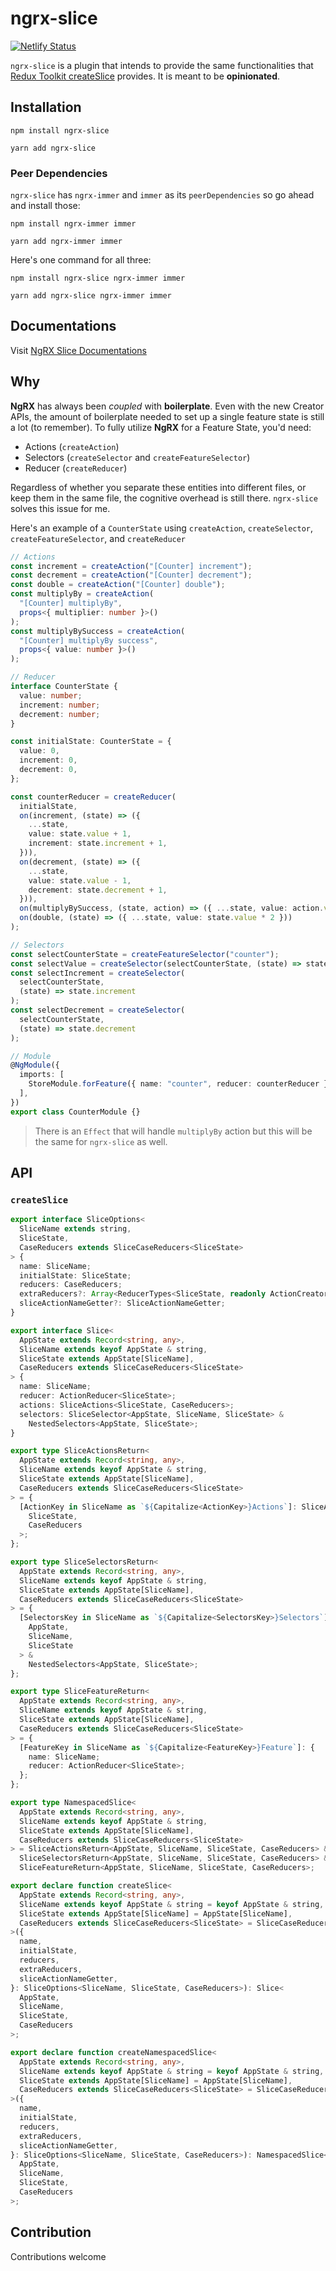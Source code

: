 # ngrx-slice

[![Netlify Status](https://api.netlify.com/api/v1/badges/9f8041e8-2f30-4786-ade1-3e870518c1a1/deploy-status)](https://app.netlify.com/sites/ngrx-slice/deploys)

`ngrx-slice` is a plugin that intends to provide the same functionalities
that [Redux Toolkit createSlice](https://redux-toolkit.js.org/api/createSlice) provides. It is meant to be **opinionated**.

## Installation

```shell
npm install ngrx-slice
```

```shell
yarn add ngrx-slice
```

### Peer Dependencies

`ngrx-slice` has `ngrx-immer` and `immer` as its `peerDependencies` so go ahead and install those:

```shell
npm install ngrx-immer immer
```

```shell
yarn add ngrx-immer immer
```

Here's one command for all three:

```shell
npm install ngrx-slice ngrx-immer immer
```

```shell
yarn add ngrx-slice ngrx-immer immer
```

## Documentations

Visit [NgRX Slice Documentations](https://ngrx-slice.netlify.app/)

## Why

**NgRX** has always been _coupled_ with **boilerplate**. Even with the new Creator APIs, the amount of boilerplate
needed to set up a single feature state is still a lot (to remember). To fully utilize **NgRX** for a Feature State,
you'd need:

- Actions (`createAction`)
- Selectors (`createSelector` and `createFeatureSelector`)
- Reducer (`createReducer`)

Regardless of whether you separate these entities into different files, or keep them in the same file, the cognitive
overhead is still there. `ngrx-slice` solves this issue for me.

Here's an example of a `CounterState` using `createAction`, `createSelector`, `createFeatureSelector`,
and `createReducer`

```ts
// Actions
const increment = createAction("[Counter] increment");
const decrement = createAction("[Counter] decrement");
const double = createAction("[Counter] double");
const multiplyBy = createAction(
  "[Counter] multiplyBy",
  props<{ multiplier: number }>()
);
const multiplyBySuccess = createAction(
  "[Counter] multiplyBy success",
  props<{ value: number }>()
);

// Reducer
interface CounterState {
  value: number;
  increment: number;
  decrement: number;
}

const initialState: CounterState = {
  value: 0,
  increment: 0,
  decrement: 0,
};

const counterReducer = createReducer(
  initialState,
  on(increment, (state) => ({
    ...state,
    value: state.value + 1,
    increment: state.increment + 1,
  })),
  on(decrement, (state) => ({
    ...state,
    value: state.value - 1,
    decrement: state.decrement + 1,
  })),
  on(multiplyBySuccess, (state, action) => ({ ...state, value: action.value })),
  on(double, (state) => ({ ...state, value: state.value * 2 }))
);

// Selectors
const selectCounterState = createFeatureSelector("counter");
const selectValue = createSelector(selectCounterState, (state) => state.value);
const selectIncrement = createSelector(
  selectCounterState,
  (state) => state.increment
);
const selectDecrement = createSelector(
  selectCounterState,
  (state) => state.decrement
);

// Module
@NgModule({
  imports: [
    StoreModule.forFeature({ name: "counter", reducer: counterReducer }),
  ],
})
export class CounterModule {}
```

> There is an `Effect` that will handle `multiplyBy` action but this will be the same for `ngrx-slice` as well.

## API

### `createSlice`

```ts
export interface SliceOptions<
  SliceName extends string,
  SliceState,
  CaseReducers extends SliceCaseReducers<SliceState>
> {
  name: SliceName;
  initialState: SliceState;
  reducers: CaseReducers;
  extraReducers?: Array<ReducerTypes<SliceState, readonly ActionCreator[]>>;
  sliceActionNameGetter?: SliceActionNameGetter;
}

export interface Slice<
  AppState extends Record<string, any>,
  SliceName extends keyof AppState & string,
  SliceState extends AppState[SliceName],
  CaseReducers extends SliceCaseReducers<SliceState>
> {
  name: SliceName;
  reducer: ActionReducer<SliceState>;
  actions: SliceActions<SliceState, CaseReducers>;
  selectors: SliceSelector<AppState, SliceName, SliceState> &
    NestedSelectors<AppState, SliceState>;
}

export type SliceActionsReturn<
  AppState extends Record<string, any>,
  SliceName extends keyof AppState & string,
  SliceState extends AppState[SliceName],
  CaseReducers extends SliceCaseReducers<SliceState>
> = {
  [ActionKey in SliceName as `${Capitalize<ActionKey>}Actions`]: SliceActions<
    SliceState,
    CaseReducers
  >;
};

export type SliceSelectorsReturn<
  AppState extends Record<string, any>,
  SliceName extends keyof AppState & string,
  SliceState extends AppState[SliceName],
  CaseReducers extends SliceCaseReducers<SliceState>
> = {
  [SelectorsKey in SliceName as `${Capitalize<SelectorsKey>}Selectors`]: SliceSelector<
    AppState,
    SliceName,
    SliceState
  > &
    NestedSelectors<AppState, SliceState>;
};

export type SliceFeatureReturn<
  AppState extends Record<string, any>,
  SliceName extends keyof AppState & string,
  SliceState extends AppState[SliceName],
  CaseReducers extends SliceCaseReducers<SliceState>
> = {
  [FeatureKey in SliceName as `${Capitalize<FeatureKey>}Feature`]: {
    name: SliceName;
    reducer: ActionReducer<SliceState>;
  };
};

export type NamespacedSlice<
  AppState extends Record<string, any>,
  SliceName extends keyof AppState & string,
  SliceState extends AppState[SliceName],
  CaseReducers extends SliceCaseReducers<SliceState>
> = SliceActionsReturn<AppState, SliceName, SliceState, CaseReducers> &
  SliceSelectorsReturn<AppState, SliceName, SliceState, CaseReducers> &
  SliceFeatureReturn<AppState, SliceName, SliceState, CaseReducers>;

export declare function createSlice<
  AppState extends Record<string, any>,
  SliceName extends keyof AppState & string = keyof AppState & string,
  SliceState extends AppState[SliceName] = AppState[SliceName],
  CaseReducers extends SliceCaseReducers<SliceState> = SliceCaseReducers<SliceState>
>({
  name,
  initialState,
  reducers,
  extraReducers,
  sliceActionNameGetter,
}: SliceOptions<SliceName, SliceState, CaseReducers>): Slice<
  AppState,
  SliceName,
  SliceState,
  CaseReducers
>;

export declare function createNamespacedSlice<
  AppState extends Record<string, any>,
  SliceName extends keyof AppState & string = keyof AppState & string,
  SliceState extends AppState[SliceName] = AppState[SliceName],
  CaseReducers extends SliceCaseReducers<SliceState> = SliceCaseReducers<SliceState>
>({
  name,
  initialState,
  reducers,
  extraReducers,
  sliceActionNameGetter,
}: SliceOptions<SliceName, SliceState, CaseReducers>): NamespacedSlice<
  AppState,
  SliceName,
  SliceState,
  CaseReducers
>;
```

## Contribution

Contributions welcome
